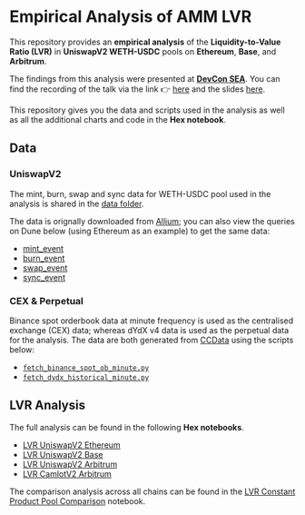 # Empirical Analysis of AMM LVR

This repository provides an **empirical analysis** of the **Liquidity-to-Value Ratio (LVR)** in **UniswapV2 WETH-USDC** pools on **Ethereum**, **Base**, and **Arbitrum**.

The findings from this analysis were presented at [**DevCon SEA**](https://app.devcon.org/schedule/T8BXK3). You can find the recording of the talk via the link 👉 [here](https://www.youtube.com/watch?v=ArILIuH7G2U) and the slides [here](https://devcon.fileverse.io/devcon7/portal/files/view/0x8cf11a0b9a79487b15281ac81b8234c2).

This repository gives you the data and scripts used in the analysis as well as all the additional charts and code in the **Hex notebook**.

## Data
### UniswapV2
The mint, burn, swap and sync data for WETH-USDC pool used in the analysis is shared in the [data folder](https://github.com/elenahoo/empirical_lvr_analysis/tree/main/data). 

The data is orignally downloaded from [Allium](https://app.allium.so/); you can also view the queries on Dune below (using Ethereum as an example) to get the same data:
- [mint_event](https://dune.com/queries/4083011)
- [burn_event](https://dune.com/queries/4083070)
- [swap_event](https://dune.com/queries/4083096)
- [sync_event](https://dune.com/queries/4079996)

### CEX & Perpetual 
Binance spot orderbook data at minute frequency is used as the centralised exchange (CEX) data; whereas dYdX v4 data is used as the perpetual data for the analysis. The data are both generated from [CCData](https://data-api.cryptocompare.com/) using the scripts below:
- [`fetch_binance_spot_ob_minute.py`](https://github.com/elenahoo/empirical_lvr_analysis/blob/main/fetch_binance_spot_ob_minute.py)
- [`fetch_dydx_historical_minute.py`](https://github.com/elenahoo/empirical_lvr_analysis/blob/main/fetch_dydx_historical_minute.py)

## LVR Analysis
The full analysis can be found in the following **Hex notebooks**.
- [LVR UniswapV2 Ethereum](https://app.hex.tech/9eb1e790-53f7-4c16-be76-4a22c1aa7d17/hex/d370df01-eb31-4767-986a-fb574d7bef2b/draft/logic?rhid=d370df01-eb31-4767-986a-fb574d7bef2b&view=app)
- [LVR UniswapV2 Base](https://app.hex.tech/9eb1e790-53f7-4c16-be76-4a22c1aa7d17/hex/a01898e6-3eeb-4bb6-a06d-1988e2ab3dde/draft/logic?rhid=a01898e6-3eeb-4bb6-a06d-1988e2ab3dde&view=app)
- [LVR UniswapV2 Arbitrum](https://app.hex.tech/9eb1e790-53f7-4c16-be76-4a22c1aa7d17/app/a31b9eb8-ea6d-4bb5-80b6-3c6bd8a749bc/latest)
- [LVR CamlotV2 Arbitrum](https://app.hex.tech/9eb1e790-53f7-4c16-be76-4a22c1aa7d17/app/0e62c9d8-06e0-417e-a2fd-52d43be5c894/latest)

The comparison analysis across all chains can be found in the [LVR Constant Product Pool Comparison](https://app.hex.tech/9eb1e790-53f7-4c16-be76-4a22c1aa7d17/app/f3d37623-4fdd-443f-a6a7-f65fa5ce647a/latest) notebook.

